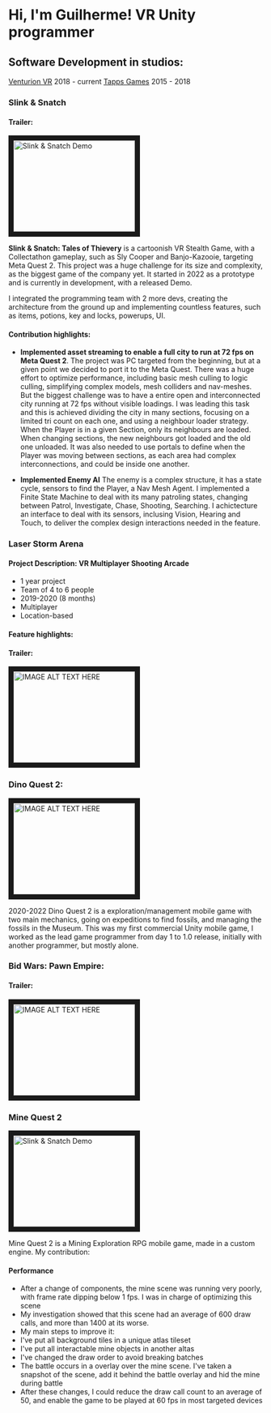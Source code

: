 # Hi, I'm Guilherme! VR Unity programmer
## Software Development in studios:
[Venturion VR](https://en.venturion.com.br/) 2018 - current
[Tapps Games](https://tappsgames.com/) 2015 - 2018

### Slink & Snatch
#### Trailer:
<a href="http://www.youtube.com/watch?feature=player_embedded&v=55Qd2ugDzRI
" target="_blank"><img src="http://img.youtube.com/vi/55Qd2ugDzRI/0.jpg" 
alt="Slink & Snatch Demo" width="240" height="180" border="10" /></a>

**Slink & Snatch: Tales of Thievery** is a cartoonish VR Stealth Game, with a Collectathon gameplay, such as Sly Cooper and Banjo-Kazooie, targeting Meta Quest 2. This project was a huge challenge for its size and complexity, as the biggest game of the company yet. It started in 2022 as a prototype and is currently in development, with a released Demo.

I integrated the programming team with 2 more devs, creating the architecture from the ground up and implementing countless features, such as items, potions, key and locks, powerups, UI.

#### Contribution highlights:
- **Implemented asset streaming to enable a full city to run at 72 fps on Meta Quest 2**. The project was PC targeted from the beginning, but at a given point we decided to port it to the Meta Quest. There was a huge effort to optimize performance, including basic mesh culling to logic culling, simplifying complex models, mesh colliders and nav-meshes. But the biggest challenge was to have a entire open and interconnected city running at 72 fps without visible loadings. I was leading this task and this is achieved dividing the city in many sections, focusing on a limited tri count on each one, and using a neighbour loader strategy. When the Player is in a given Section, only its neighbours are loaded. When changing sections, the new neighbours got loaded and the old one unloaded. It was also needed to use portals to define when the Player was moving between sections, as each area had complex interconnections, and could be inside one another.

- **Implemented Enemy AI** The enemy is a complex structure, it has a state cycle, sensors to find the Player, a Nav Mesh Agent. I implemented a Finite State Machine to deal with its many patroling states, changing between Patrol, Investigate, Chase, Shooting, Searching. I achictecture an interface to deal with its sensors, inclusing Vision, Hearing and Touch, to deliver the complex design interactions needed in the feature.   



### Laser Storm Arena
#### Project Description: VR Multiplayer Shooting Arcade
- 1 year project
- Team of 4 to 6 people
- 2019-2020 (8 months)
- Multiplayer
- Location-based

#### Feature highlights:


#### Trailer:
<a href="http://www.youtube.com/watch?feature=player_embedded&v=2vE8beTRD-I
" target="_blank"><img src="http://img.youtube.com/vi/2vE8beTRD-I/0.jpg" 
alt="IMAGE ALT TEXT HERE" width="240" height="180" border="10" /></a>


<h3>Dino Quest 2:</h3>

<a href="http://www.youtube.com/watch?feature=player_embedded&v=gn_dYnYUzTI
" target="_blank"><img src="http://img.youtube.com/vi/gn_dYnYUzTI/0.jpg" 
alt="IMAGE ALT TEXT HERE" width="240" height="180" border="10" /></a>

2020-2022
Dino Quest 2 is a exploration/management mobile game with two main mechanics, going on expeditions to find fossils, and managing the fossils in the Museum. This was my first commercial Unity mobile game, I worked as the lead game programmer from day 1 to 1.0 release, initially with another programmer, but mostly alone. 

### Bid Wars: Pawn Empire:

#### Trailer:
<a href="http://www.youtube.com/watch?feature=player_embedded&v=a4yDEPUWVrs
" target="_blank"><img src="http://img.youtube.com/vi/a4yDEPUWVrs/0.jpg" 
alt="IMAGE ALT TEXT HERE" width="240" height="180" border="10" /></a>


### Mine Quest 2
<a href="http://www.youtube.com/watch?feature=player_embedded&v=S9E4GazGXVM
" target="_blank"><img src="http://img.youtube.com/vi/S9E4GazGXVM/0.jpg" 
alt="Slink & Snatch Demo" width="240" height="180" border="10" /></a>

Mine Quest 2 is a Mining Exploration RPG mobile game, made in a custom engine. My contribution:

#### Performance

- After a change of components, the mine scene was running very poorly, with frame rate dipping below 1 fps. I was in charge of optimizing this scene
- My investigation showed that this scene had an average of 600 draw calls, and more than 1400 at its worse.
- My main steps to improve it:
 - I've put all background tiles in a unique atlas tileset
 - I've put all interactable mine objects in another altas
 - I've changed the draw order to avoid breaking batches
 - The battle occurs in a overlay over the mine scene. I've taken a snapshot of the scene, add it behind the battle overlay and hid the mine during battle
- After these changes, I could reduce the draw call count to an average of 50, and enable the game to be played at 60 fps in most targeted devices 


<!--
**gfrei/gfrei** is a ✨ _special_ ✨ repository because its `README.md` (this file) appears on your GitHub profile.

Here are some ideas to get you started:

- 🔭 I’m currently working on ...
- 🌱 I’m currently learning ...
- 👯 I’m looking to collaborate on ...
- 🤔 I’m looking for help with ...
- 💬 Ask me about ...
- 📫 How to reach me: ...
- 😄 Pronouns: ...
- ⚡ Fun fact: ...
-->
